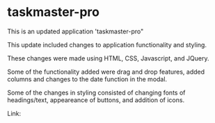 # taskmaster-pro

This is an updated application 'taskmaster-pro"

This update included changes to application functionality and styling.

These changes were made using HTML, CSS, Javascript, and JQuery.

Some of the functionality added were drag and drop features, added columns and changes to the date function in the modal.

Some of the changes in styling consisted of changing fonts of headings/text, appeareance of buttons, and addition of icons.

Link:
